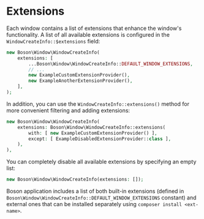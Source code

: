 # Extensions

Each window contains a list of extensions that enhance the window's 
functionality. A list of all available extensions is configured in the
`WindowCreateInfo::$extensions` field:

```php
new Boson\Window\WindowCreateInfo(
    extensions: [
        ...Boson\Window\WindowCreateInfo::DEFAULT_WINDOW_EXTENSIONS,
        // ...
        new ExampleCustomExtensionProvider(),
        new ExampleAnotherExtensionProvider(),
    ],
);
```

In addition, you can use the `WindowCreateInfo::extensions()` method for 
more convenient filtering and adding extensions:

```php
new Boson\Window\WindowCreateInfo(
    extensions: Boson\Window\WindowCreateInfo::extensions(
        with: [ new ExampleCustomExtensionProvider() ],
        except: [ ExampleDisabledExtensionProvider::class ],
    ),
),
```

You can completely disable all available extensions by specifying an empty list:

```php
new Boson\Window\WindowCreateInfo(extensions: []);
```

Boson application includes a list of both built-in extensions (defined in
`Boson\Window\WindowCreateInfo::DEFAULT_WINDOW_EXTENSIONS` constant) and
external ones that can be installed separately using `composer install <ext-name>`.

